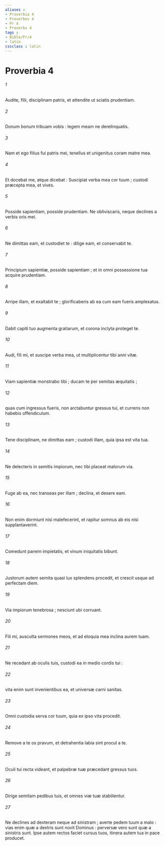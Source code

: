 ```yaml
---
aliases : 
- Proverbia 4
- Proverbes 4
- Pr 4
- Proverbs 4
tags : 
- Bible/Pr/4
- latin
cssclass : latin
---
```


# Proverbia 4

###### 1
Audite, filii, disciplinam patris, et attendite ut sciatis prudentiam.
###### 2
Donum bonum tribuam vobis : legem meam ne derelinquatis.
###### 3
Nam et ego filius fui patris mei, tenellus et unigenitus coram matre mea.
###### 4
Et docebat me, atque dicebat : Suscipiat verba mea cor tuum ; custodi præcepta mea, et vives.
###### 5
Posside sapientiam, posside prudentiam. Ne obliviscaris, neque declines a verbis oris mei.
###### 6
Ne dimittas eam, et custodiet te : dilige eam, et conservabit te.
###### 7
Principium sapientiæ, posside sapientiam ; et in omni possessione tua acquire prudentiam.
###### 8
Arripe illam, et exaltabit te ; glorificaberis ab ea cum eam fueris amplexatus.
###### 9
Dabit capiti tuo augmenta gratiarum, et corona inclyta proteget te.
###### 10
Audi, fili mi, et suscipe verba mea, ut multiplicentur tibi anni vitæ.
###### 11
Viam sapientiæ monstrabo tibi ; ducam te per semitas æquitatis ;
###### 12
quas cum ingressus fueris, non arctabuntur gressus tui, et currens non habebis offendiculum.
###### 13
Tene disciplinam, ne dimittas eam ; custodi illam, quia ipsa est vita tua.
###### 14
Ne delecteris in semitis impiorum, nec tibi placeat malorum via.
###### 15
Fuge ab ea, nec transeas per illam ; declina, et desere eam.
###### 16
Non enim dormiunt nisi malefecerint, et rapitur somnus ab eis nisi supplantaverint.
###### 17
Comedunt panem impietatis, et vinum iniquitatis bibunt.
###### 18
Justorum autem semita quasi lux splendens procedit, et crescit usque ad perfectam diem.
###### 19
Via impiorum tenebrosa ; nesciunt ubi corruant.
###### 20
Fili mi, ausculta sermones meos, et ad eloquia mea inclina aurem tuam.
###### 21
Ne recedant ab oculis tuis, custodi ea in medio cordis tui :
###### 22
vita enim sunt invenientibus ea, et universæ carni sanitas.
###### 23
Omni custodia serva cor tuum, quia ex ipso vita procedit.
###### 24
Remove a te os pravum, et detrahentia labia sint procul a te.
###### 25
Oculi tui recta videant, et palpebræ tuæ præcedant gressus tuos.
###### 26
Dirige semitam pedibus tuis, et omnes viæ tuæ stabilientur.
###### 27
Ne declines ad dexteram neque ad sinistram ; averte pedem tuum a malo : vias enim quæ a dextris sunt novit Dominus : perversæ vero sunt quæ a sinistris sunt. Ipse autem rectos faciet cursus tuos, itinera autem tua in pace producet.
